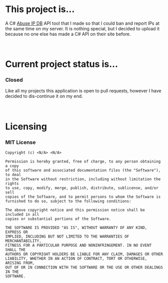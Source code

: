 <h1>This project is...</h1>
<p>A C# <a href="">Abuse IP DB</a> API tool that I made so that I could ban and report IPs at the same time on my server. It is nothing
special, but I decided to upload it because no one else has made a C# API on their site before.</p>
<br>
<h1>Current project status is...</h1>
<h3>Closed</h3>
<p>Like all my projects this application is open to pull requests, however I have decided to dis-continue it on my end.</p>
<br>
<h1>Licensing</h1>
<h3>MIT License</h3>

```
Copyright (c) <N/A> <N/A>

Permission is hereby granted, free of charge, to any person obtaining a copy
of this software and associated documentation files (the "Software"), to deal
in the Software without restriction, including without limitation the rights
to use, copy, modify, merge, publish, distribute, sublicense, and/or sell
copies of the Software, and to permit persons to whom the Software is
furnished to do so, subject to the following conditions:

The above copyright notice and this permission notice shall be included in all
copies or substantial portions of the Software.

THE SOFTWARE IS PROVIDED "AS IS", WITHOUT WARRANTY OF ANY KIND, EXPRESS OR
IMPLIED, INCLUDING BUT NOT LIMITED TO THE WARRANTIES OF MERCHANTABILITY,
FITNESS FOR A PARTICULAR PURPOSE AND NONINFRINGEMENT. IN NO EVENT SHALL THE
AUTHORS OR COPYRIGHT HOLDERS BE LIABLE FOR ANY CLAIM, DAMAGES OR OTHER
LIABILITY, WHETHER IN AN ACTION OF CONTRACT, TORT OR OTHERWISE, ARISING FROM,
OUT OF OR IN CONNECTION WITH THE SOFTWARE OR THE USE OR OTHER DEALINGS IN THE
SOFTWARE.

